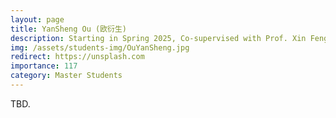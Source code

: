 ```yaml
---
layout: page
title: YanSheng Ou (欧衍生)
description: Starting in Spring 2025, Co-supervised with Prof. Xin Feng. <br> Research Topic&#58; Universal Attack on Vision-Language Model.
img: /assets/students-img/OuYanSheng.jpg
redirect: https://unsplash.com
importance: 117
category: Master Students
---
```


TBD.
